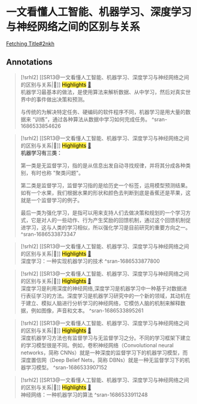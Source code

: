 
# 一文看懂人工智能、机器学习、深度学习与神经网络之间的区别与关系
[Fetching Title#2nkh](https://zhuanlan.zhihu.com/p/86794447)
## Annotations


> [!srhl2] [[SR13@一文看懂人工智能、机器学习、深度学习与神经网络之间的区别与关系|📄]] <mark style="background-color: #ffeb3b">Highlights</mark> [🧷](<http://localhost:7026/reading/13#id=1686533854626>)   
> 机器学习最基本的做法，是使用算法来解析数据、从中学习，然后对真实世界中的事件做出决策和预测。
> 
> 与传统的为解决特定任务、硬编码的软件程序不同，机器学习是用大量的数据来 “训练”，通过各种算法从数据中学习如何完成任务。
> ^sran-1686533854626

> [!srhl2] [[SR13@一文看懂人工智能、机器学习、深度学习与神经网络之间的区别与关系|📄]] <mark style="background-color: #ffeb3b">Highlights</mark> [🧷](<http://localhost:7026/reading/13#id=1686533873347>)   
> **机器学习有三类：**
> 
> 第一类是无监督学习，指的是从信息出发自动寻找规律，并将其分成各种类别，有时也称 "聚类问题"。
> 
> 第二类是监督学习，监督学习指的是给历史一个标签，运用模型预测结果。如有一个水果，我们根据水果的形状和颜色去判断到底是香蕉还是苹果，这就是一个监督学习的例子。
> 
> 最后一类为强化学习，是指可以用来支持人们去做决策和规划的一个学习方式，它是对人的一些动作、行为产生奖励的回馈机制，通过这个回馈机制促进学习，这与人类的学习相似，所以强化学习是目前研究的重要方向之一。
> ^sran-1686533873347

> [!srhl2] [[SR13@一文看懂人工智能、机器学习、深度学习与神经网络之间的区别与关系|📄]] <mark style="background-color: #ffeb3b">Highlights</mark> [🧷](<http://localhost:7026/reading/13#id=1686533877800>)   
> 深度学习：一种实现机器学习的技术
> ^sran-1686533877800

> [!srhl2] [[SR13@一文看懂人工智能、机器学习、深度学习与神经网络之间的区别与关系|📄]] <mark style="background-color: #ffeb3b">Highlights</mark> [🧷](<http://localhost:7026/reading/13#id=1686533895261>)   
> 深度学习是利用深度的神经网络,深度学习是机器学习中一种基于对数据进行表征学习的方法。深度学习是机器学习研究中的一个新的领域，其动机在于建立、模拟人脑进行分析学习的神经网络，它模仿人脑的机制来解释数据，例如图像，声音和文本。
> ^sran-1686533895261

> [!srhl2] [[SR13@一文看懂人工智能、机器学习、深度学习与神经网络之间的区别与关系|📄]] <mark style="background-color: #ffeb3b">Highlights</mark> [🧷](<http://localhost:7026/reading/13#id=1686533907152>)   
> 深度机器学习方法也有监督学习与无监督学习之分。不同的学习框架下建立的学习模型很是不同。例如，卷积神经网络（Convolutional neural networks，简称 CNNs）就是一种深度的监督学习下的机器学习模型，而深度置信网（Deep Belief Nets，简称 DBNs）就是一种无监督学习下的机器学习模型。
> ^sran-1686533907152

> [!srhl2] [[SR13@一文看懂人工智能、机器学习、深度学习与神经网络之间的区别与关系|📄]] <mark style="background-color: #ffeb3b">Highlights</mark> [🧷](<http://localhost:7026/reading/13#id=1686533911248>)   
> 神经网络：一种机器学习的算法
> ^sran-1686533911248

